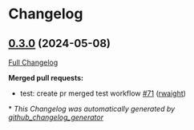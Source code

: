 # Changelog

## [0.3.0](https://github.com/rwaight/test-actions/tree/0.3.0) (2024-05-08)

[Full Changelog](https://github.com/rwaight/test-actions/compare/v0.2.4...0.3.0)

**Merged pull requests:**

- test: create pr merged test workflow [\#71](https://github.com/rwaight/test-actions/pull/71) ([rwaight](https://github.com/rwaight))



\* *This Changelog was automatically generated by [github_changelog_generator](https://github.com/github-changelog-generator/github-changelog-generator)*

